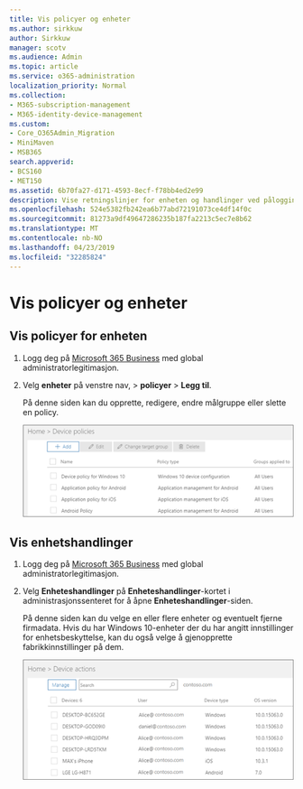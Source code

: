 ```yaml
---
title: Vis policyer og enheter
ms.author: sirkkuw
author: Sirkkuw
manager: scotv
ms.audience: Admin
ms.topic: article
ms.service: o365-administration
localization_priority: Normal
ms.collection:
- M365-subscription-management
- M365-identity-device-management
ms.custom:
- Core_O365Admin_Migration
- MiniMaven
- MSB365
search.appverid:
- BCS160
- MET150
ms.assetid: 6b70fa27-d171-4593-8ecf-f78bb4ed2e99
description: Vise retningslinjer for enheten og handlinger ved pålogging til Microsoft 365 forretninger med global admin credintials.
ms.openlocfilehash: 524e5382fb242ea6b77abd72191073ce4df14f0c
ms.sourcegitcommit: 81273a9df49647286235b187fa2213c5ec7e8b62
ms.translationtype: MT
ms.contentlocale: nb-NO
ms.lasthandoff: 04/23/2019
ms.locfileid: "32285824"
---
```

# <a name="view-policies-and-devices"></a>Vis policyer og enheter

## <a name="view-device-policies"></a>Vis policyer for enheten

1. Logg deg på [Microsoft 365 Business](https://portal.office.com) med global administratorlegitimasjon. 
    
2. Velg **enheter** på venstre nav, \> **policyer** \> **Legg til**.
    
    På denne siden kan du opprette, redigere, endre målgruppe eller slette en policy.
    
    ![Screenshot of the Policies page](media/27ebb1d3-d04b-4221-a13f-8583045b5077.png)
  
## <a name="view-device-actions"></a>Vis enhetshandlinger

1. Logg deg på [Microsoft 365 Business](https://portal.office.com) med global administratorlegitimasjon. 
    
2. Velg **Enheteshandlinger** på **Enheteshandlinger**-kortet i administrasjonssenteret for å åpne **Enheteshandlinger**-siden. 
    
    På denne siden kan du velge en eller flere enheter og eventuelt fjerne firmadata. Hvis du har Windows 10-enheter der du har angitt innstillinger for enhetsbeskyttelse, kan du også velge å gjenopprette fabrikkinnstillinger på dem.
    
    ![Device actions page.](media/6d2ad0c4-9c96-4489-ab93-c4e38e317d45.PNG)
  
  


